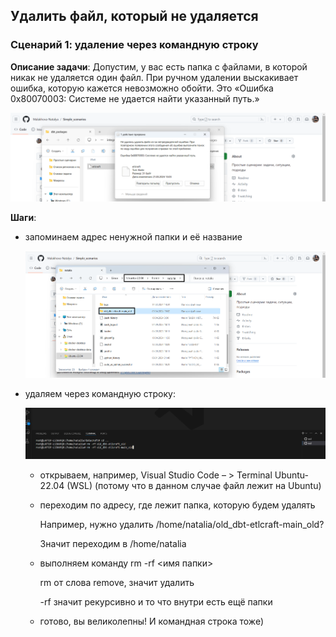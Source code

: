 ## Удалить файл, который не удаляется
### Сценарий 1: удаление через командную строку
**Описание задачи**: Допустим, у вас есть папка с файлами, в которой никак не удаляется один файл. При ручном удалении выскакивает ошибка, которую кажется невозможно обойти. Это «Ошибка 0x80070003: Системе не удается найти указанный путь.»

![cover](https://github.com/Malakhova-Natalya/Simple_scenarios/blob/main/remove_file/02.png)


**Шаги**:
  - запоминаем адрес ненужной папки и её название
   
    ![cover](https://github.com/Malakhova-Natalya/Simple_scenarios/blob/main/remove_file/01.png)
  - удаляем через командную строку:
   
    ![cover](https://github.com/Malakhova-Natalya/Simple_scenarios/blob/main/remove_file/03.png)
    - открываем, например,  Visual Studio Code – > Terminal Ubuntu-22.04 (WSL)
      (потому что в данном случае файл лежит на Ubuntu)
    - переходим по адресу, где лежит папка, которую будем удалять
   
      
         Например, нужно удалить /home/natalia/old_dbt-etlcraft-main_old?
      
         Значит переходим в /home/natalia
    - выполняем команду rm -rf <имя папки>
      
         rm от слова remove, значит удалить
      
         -rf значит рекурсивно и то что внутри есть ещё папки
    - готово, вы великолепны! И командная строка тоже)
     
